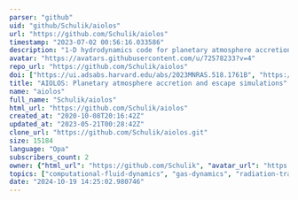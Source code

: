 ```yaml
---
parser: "github"
uid: "github/Schulik/aiolos"
url: "https://github.com/Schulik/aiolos"
timestamp: "2023-07-02 00:56:16.033586"
description: "1-D hydrodynamics code for planetary atmosphere accretion and escape simulations"
avatar: "https://avatars.githubusercontent.com/u/72578233?v=4"
repo_url: "https://github.com/Schulik/aiolos"
doi: ["https://ui.adsabs.harvard.edu/abs/2023MNRAS.518.1761B", "https://ui.adsabs.harvard.edu/abs/2023MNRAS.523..286S", "https://ui.adsabs.harvard.edu/abs/2023ascl.soft06014S/abstract"]
title: "AIOLOS: Planetary atmosphere accretion and escape simulations"
name: "aiolos"
full_name: "Schulik/aiolos"
html_url: "https://github.com/Schulik/aiolos"
created_at: "2020-10-08T20:16:42Z"
updated_at: "2023-05-21T00:28:42Z"
clone_url: "https://github.com/Schulik/aiolos.git"
size: 15184
language: "Opa"
subscribers_count: 2
owner: {"html_url": "https://github.com/Schulik", "avatar_url": "https://avatars.githubusercontent.com/u/72578233?v=4", "login": "Schulik", "type": "User"}
topics: ["computational-fluid-dynamics", "gas-dynamics", "radiation-transport", "reacting-flow-simulations"]
date: "2024-10-19 14:25:02.980746"
---
```

